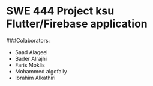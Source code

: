 # SWE 444 Project ksu Flutter/Firebase application

###Colaborators:
- Saad Alageel
- Bader Alrajhi
- Faris Moklis
- Mohammed algofaily
- Ibrahim Alkathiri
